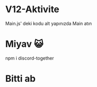 # V12-Aktivite
Main.js' deki kodu alt yapınızda Main atın
# Miyav 😺
npm i discord-together
# Bitti ab 
